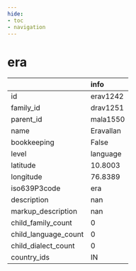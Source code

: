 ```yaml
---
hide:
- toc
- navigation
---
```

# era
|                      | info      |
|:---------------------|:----------|
| id                   | erav1242  |
| family_id            | drav1251  |
| parent_id            | mala1550  |
| name                 | Eravallan |
| bookkeeping          | False     |
| level                | language  |
| latitude             | 10.8003   |
| longitude            | 76.8389   |
| iso639P3code         | era       |
| description          | nan       |
| markup_description   | nan       |
| child_family_count   | 0         |
| child_language_count | 0         |
| child_dialect_count  | 0         |
| country_ids          | IN        |